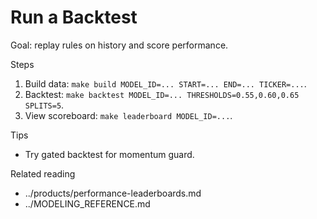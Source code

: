 # Run a Backtest

Goal: replay rules on history and score performance.

Steps
1) Build data: `make build MODEL_ID=... START=... END=... TICKER=...`.
2) Backtest: `make backtest MODEL_ID=... THRESHOLDS=0.55,0.60,0.65 SPLITS=5`.
3) View scoreboard: `make leaderboard MODEL_ID=...`.

Tips
- Try gated backtest for momentum guard.

Related reading
- ../products/performance-leaderboards.md
- ../MODELING_REFERENCE.md
